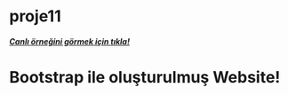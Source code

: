 # proje11
##### [Canlı örneğini görmek için tıkla!](https://nmdproje11.netlify.app/)
# Bootstrap ile oluşturulmuş Website!

[](firefox_xzDgFdYtpY.gif)

